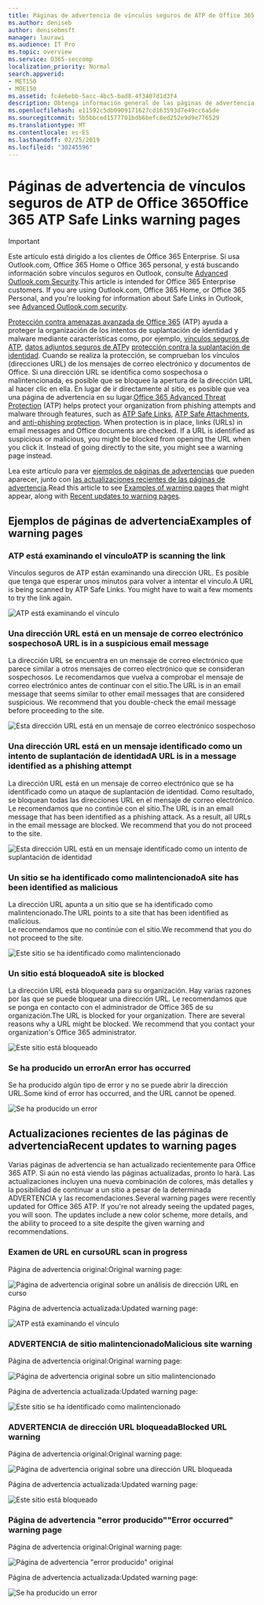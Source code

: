 ```yaml
---
title: Páginas de advertencia de vínculos seguros de ATP de Office 365
ms.author: deniseb
author: denisebmsft
manager: laurawi
ms.audience: IT Pro
ms.topic: overview
ms.service: O365-seccomp
localization_priority: Normal
search.appverid:
- MET150
- MOE150
ms.assetid: fc4e6ebb-5acc-4bc5-bad8-4f3407d1d3f4
description: Obtenga información general de las páginas de advertencia que puede ver cuando la protección contra amenazas avanzada de Office 365 está en funcionamiento.
ms.openlocfilehash: e11592c5db0909171627cd163593d7e49cc6a5de
ms.sourcegitcommit: 5b5bbced1577701bdb6befc8ed252e9d9e776529
ms.translationtype: MT
ms.contentlocale: es-ES
ms.lasthandoff: 02/25/2019
ms.locfileid: "30245596"
---
```

# <a name="office-365-atp-safe-links-warning-pages"></a><span data-ttu-id="f8fe9-103">Páginas de advertencia de vínculos seguros de ATP de Office 365</span><span class="sxs-lookup"><span data-stu-id="f8fe9-103">Office 365 ATP Safe Links warning pages</span></span>

> [!IMPORTANT]
> <span data-ttu-id="f8fe9-p101">Este artículo está dirigido a los clientes de Office 365 Enterprise. Si usa Outlook.com, Office 365 Home o Office 365 personal, y está buscando información sobre vínculos seguros en Outlook, consulte [Advanced Outlook.com Security](https://support.office.com/article/advanced-outlook-com-security-for-office-365-subscribers-882d2243-eab9-4545-a58a-b36fee4a46e2).</span><span class="sxs-lookup"><span data-stu-id="f8fe9-p101">This article is intended for Office 365 Enterprise customers. If you are using Outlook.com, Office 365 Home, or Office 365 Personal, and you're looking for information about Safe Links in Outlook, see [Advanced Outlook.com security](https://support.office.com/article/advanced-outlook-com-security-for-office-365-subscribers-882d2243-eab9-4545-a58a-b36fee4a46e2).</span></span>

<span data-ttu-id="f8fe9-p102">[Protección contra amenazas avanzada de Office 365](office-365-atp.md) (ATP) ayuda a proteger la organización de los intentos de suplantación de identidad y malware mediante características como, por ejemplo, [vínculos seguros de ATP](atp-safe-links.md), [datos adjuntos seguros de ATP](atp-safe-attachments.md)y [protección contra la suplantación de identidad](anti-phishing-protection.md). Cuando se realiza la protección, se comprueban los vínculos (direcciones URL) de los mensajes de correo electrónico y documentos de Office. Si una dirección URL se identifica como sospechosa o malintencionada, es posible que se bloquee la apertura de la dirección URL al hacer clic en ella. En lugar de ir directamente al sitio, es posible que vea una página de advertencia en su lugar.</span><span class="sxs-lookup"><span data-stu-id="f8fe9-p102">[Office 365 Advanced Threat Protection](office-365-atp.md) (ATP) helps protect your organization from phishing attempts and malware through features, such as [ATP Safe Links](atp-safe-links.md), [ATP Safe Attachments](atp-safe-attachments.md), and [anti-phishing protection](anti-phishing-protection.md). When protection is in place, links (URLs) in email messages and Office documents are checked. If a URL is identified as suspicious or malicious, you might be blocked from opening the URL when you click it. Instead of going directly to the site, you might see a warning page instead.</span></span> 
  
<span data-ttu-id="f8fe9-110">Lea este artículo para ver [ejemplos de páginas de advertencias](atp-safe-links-warning-pages.md#examples) que pueden aparecer, junto con [las actualizaciones recientes de las páginas de advertencia](atp-safe-links-warning-pages.md#updates).</span><span class="sxs-lookup"><span data-stu-id="f8fe9-110">Read this article to see [Examples of warning pages](atp-safe-links-warning-pages.md#examples) that might appear, along with [Recent updates to warning pages](atp-safe-links-warning-pages.md#updates).</span></span>
  
## <a name="examples-of-warning-pages"></a><span data-ttu-id="f8fe9-111">Ejemplos de páginas de advertencia</span><span class="sxs-lookup"><span data-stu-id="f8fe9-111">Examples of warning pages</span></span>

### <a name="atp-is-scanning-the-link"></a><span data-ttu-id="f8fe9-112">ATP está examinando el vínculo</span><span class="sxs-lookup"><span data-stu-id="f8fe9-112">ATP is scanning the link</span></span>

<span data-ttu-id="f8fe9-p103">Vínculos seguros de ATP están examinando una dirección URL. Es posible que tenga que esperar unos minutos para volver a intentar el vínculo.</span><span class="sxs-lookup"><span data-stu-id="f8fe9-p103">A URL is being scanned by ATP Safe Links. You might have to wait a few moments to try the link again.</span></span>

![ATP está examinando el vínculo](media/ee8dd5ed-6b91-4248-b054-12b719e8d0ed.png)

### <a name="a-url-is-in-a-suspicious-email-message"></a><span data-ttu-id="f8fe9-116">Una dirección URL está en un mensaje de correo electrónico sospechoso</span><span class="sxs-lookup"><span data-stu-id="f8fe9-116">A URL is in a suspicious email message</span></span>

<span data-ttu-id="f8fe9-p104">La dirección URL se encuentra en un mensaje de correo electrónico que parece similar a otros mensajes de correo electrónico que se consideran sospechosos. Le recomendamos que vuelva a comprobar el mensaje de correo electrónico antes de continuar con el sitio.</span><span class="sxs-lookup"><span data-stu-id="f8fe9-p104">The URL is in an email message that seems similar to other email messages that are considered suspicious. We recommend that you double-check the email message before proceeding to the site.</span></span>

![Esta dirección URL está en un mensaje de correo electrónico sospechoso](media/33f57923-23e3-4b0f-838b-6ad589ba897b.png)

### <a name="a-url-is-in-a-message-identified-as-a-phishing-attempt"></a><span data-ttu-id="f8fe9-120">Una dirección URL está en un mensaje identificado como un intento de suplantación de identidad</span><span class="sxs-lookup"><span data-stu-id="f8fe9-120">A URL is in a message identified as a phishing attempt</span></span>

<span data-ttu-id="f8fe9-p105">La dirección URL está en un mensaje de correo electrónico que se ha identificado como un ataque de suplantación de identidad. Como resultado, se bloquean todas las direcciones URL en el mensaje de correo electrónico. Le recomendamos que no continúe con el sitio.</span><span class="sxs-lookup"><span data-stu-id="f8fe9-p105">The URL is in an email message that has been identified as a phishing attack. As a result, all URLs in the email message are blocked. We recommend that you do not proceed to the site.</span></span>

![Esta dirección URL está en un mensaje identificado como un intento de suplantación de identidad](media/6e544a28-0604-4821-aba6-d5a57bb917e5.png)

### <a name="a-site-has-been-identified-as-malicious"></a><span data-ttu-id="f8fe9-125">Un sitio se ha identificado como malintencionado</span><span class="sxs-lookup"><span data-stu-id="f8fe9-125">A site has been identified as malicious</span></span>

<span data-ttu-id="f8fe9-126">La dirección URL apunta a un sitio que se ha identificado como malintencionado.</span><span class="sxs-lookup"><span data-stu-id="f8fe9-126">The URL points to a site that has been identified as malicious.</span></span>  <br/> <span data-ttu-id="f8fe9-127">Le recomendamos que no continúe con el sitio.</span><span class="sxs-lookup"><span data-stu-id="f8fe9-127">We recommend that you do not proceed to the site.</span></span>

![Este sitio se ha identificado como malintencionado](media/058883c8-23f0-4672-9c1c-66b084796177.png)

### <a name="a-site-is-blocked"></a><span data-ttu-id="f8fe9-129">Un sitio está bloqueado</span><span class="sxs-lookup"><span data-stu-id="f8fe9-129">A site is blocked</span></span>

<span data-ttu-id="f8fe9-p106">La dirección URL está bloqueada para su organización. Hay varias razones por las que se puede bloquear una dirección URL. Le recomendamos que se ponga en contacto con el administrador de Office 365 de su organización.</span><span class="sxs-lookup"><span data-stu-id="f8fe9-p106">The URL is blocked for your organization. There are several reasons why a URL might be blocked. We recommend that you contact your organization's Office 365 administrator.</span></span>

![Este sitio está bloqueado](media/6b4bda2d-a1e6-419e-8b10-588e83c3af3f.png)

### <a name="an-error-has-occurred"></a><span data-ttu-id="f8fe9-134">Se ha producido un error</span><span class="sxs-lookup"><span data-stu-id="f8fe9-134">An error has occurred</span></span>

<span data-ttu-id="f8fe9-135">Se ha producido algún tipo de error y no se puede abrir la dirección URL.</span><span class="sxs-lookup"><span data-stu-id="f8fe9-135">Some kind of error has occurred, and the URL cannot be opened.</span></span>

![Se ha producido un error](media/2f7465a4-1cf4-4c1c-b7d4-3c07e4b795b4.png)

## <a name="recent-updates-to-warning-pages"></a><span data-ttu-id="f8fe9-137">Actualizaciones recientes de las páginas de advertencia</span><span class="sxs-lookup"><span data-stu-id="f8fe9-137">Recent updates to warning pages</span></span>

<span data-ttu-id="f8fe9-p107">Varias páginas de advertencia se han actualizado recientemente para Office 365 ATP. Si aún no está viendo las páginas actualizadas, pronto lo hará. Las actualizaciones incluyen una nueva combinación de colores, más detalles y la posibilidad de continuar a un sitio a pesar de la determinada ADVERTENCIA y las recomendaciones.</span><span class="sxs-lookup"><span data-stu-id="f8fe9-p107">Several warning pages were recently updated for Office 365 ATP. If you're not already seeing the updated pages, you will soon. The updates include a new color scheme, more details, and the ability to proceed to a site despite the given warning and recommendations.</span></span>

### <a name="url-scan-in-progress"></a><span data-ttu-id="f8fe9-141">Examen de URL en curso</span><span class="sxs-lookup"><span data-stu-id="f8fe9-141">URL scan in progress</span></span>

<span data-ttu-id="f8fe9-142">Página de advertencia original:</span><span class="sxs-lookup"><span data-stu-id="f8fe9-142">Original warning page:</span></span>

![Página de advertencia original sobre un análisis de dirección URL en curso](media/04368763-763f-43d6-94a4-a48291d36893.png)

<span data-ttu-id="f8fe9-144">Página de advertencia actualizada:</span><span class="sxs-lookup"><span data-stu-id="f8fe9-144">Updated warning page:</span></span>

![ATP está examinando el vínculo](media/ee8dd5ed-6b91-4248-b054-12b719e8d0ed.png)

### <a name="malicious-site-warning"></a><span data-ttu-id="f8fe9-146">ADVERTENCIA de sitio malintencionado</span><span class="sxs-lookup"><span data-stu-id="f8fe9-146">Malicious site warning</span></span>

<span data-ttu-id="f8fe9-147">Página de advertencia original:</span><span class="sxs-lookup"><span data-stu-id="f8fe9-147">Original warning page:</span></span>

![Página de advertencia original sobre un sitio malintencionado](media/b9efda09-6dd8-46ef-82cb-56e4d538b8f5.png)

<span data-ttu-id="f8fe9-149">Página de advertencia actualizada:</span><span class="sxs-lookup"><span data-stu-id="f8fe9-149">Updated warning page:</span></span>

![Este sitio se ha identificado como malintencionado](media/058883c8-23f0-4672-9c1c-66b084796177.png)

### <a name="blocked-url-warning"></a><span data-ttu-id="f8fe9-151">ADVERTENCIA de dirección URL bloqueada</span><span class="sxs-lookup"><span data-stu-id="f8fe9-151">Blocked URL warning</span></span>

<span data-ttu-id="f8fe9-152">Página de advertencia original:</span><span class="sxs-lookup"><span data-stu-id="f8fe9-152">Original warning page:</span></span>

![Página de advertencia original sobre una dirección URL bloqueada](media/3d6ba028-30bf-45fc-958e-d3aad3defc83.png)

<span data-ttu-id="f8fe9-154">Página de advertencia actualizada:</span><span class="sxs-lookup"><span data-stu-id="f8fe9-154">Updated warning page:</span></span>

![Este sitio está bloqueado](media/6b4bda2d-a1e6-419e-8b10-588e83c3af3f.png)

### <a name="error-occurred-warning-page"></a><span data-ttu-id="f8fe9-156">Página de advertencia "error producido"</span><span class="sxs-lookup"><span data-stu-id="f8fe9-156">"Error occurred" warning page</span></span>

<span data-ttu-id="f8fe9-157">Página de advertencia original:</span><span class="sxs-lookup"><span data-stu-id="f8fe9-157">Original warning page:</span></span>

![Página de advertencia "error producido" original](media/9aaa4383-2f23-48be-bdaa-8efbcb2acc70.png)

<span data-ttu-id="f8fe9-159">Página de advertencia actualizada:</span><span class="sxs-lookup"><span data-stu-id="f8fe9-159">Updated warning page:</span></span>

![Se ha producido un error](media/2f7465a4-1cf4-4c1c-b7d4-3c07e4b795b4.png)
   

